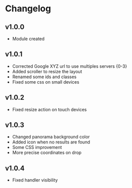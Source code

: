 # Changelog

## v1.0.0
* Module created

## v1.0.1
* Corrected Google XYZ url to use multiples servers {0-3}
* Added scroller to resize the layout
* Renamed some ids and classes
* Fixed some css on small devices

## v1.0.2
* Fixed resize action on touch devices

## v1.0.3
* Changed panorama background color
* Added icon when no results are found
* Some CSS improvement
* More precise coordinates on drop

## v1.0.4
* Fixed handler visibility